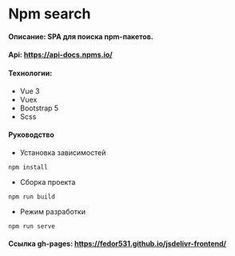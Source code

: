 # Npm search
#### Описание: SPA для поиска npm-пакетов. 
#### Api: https://api-docs.npms.io/
#### Технологии:
* Vue 3
* Vuex
* Bootstrap 5
* Scss
#### Руководство
* Установка зависимостей
```
npm install
```
* Сборка проекта
```
npm run build
```
* Режим разработки
```
npm run serve
```
#### Ссылка gh-pages: https://fedor531.github.io/jsdelivr-frontend/
